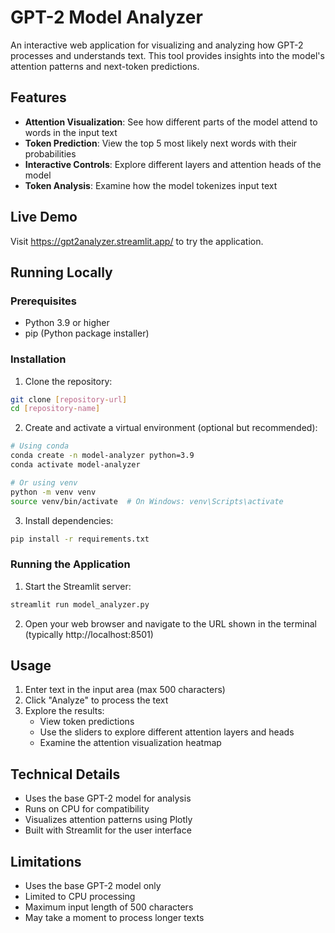 # GPT-2 Model Analyzer

An interactive web application for visualizing and analyzing how GPT-2 processes and understands text. This tool provides insights into the model's attention patterns and next-token predictions.

## Features

- **Attention Visualization**: See how different parts of the model attend to words in the input text
- **Token Prediction**: View the top 5 most likely next words with their probabilities
- **Interactive Controls**: Explore different layers and attention heads of the model
- **Token Analysis**: Examine how the model tokenizes input text

## Live Demo

Visit https://gpt2analyzer.streamlit.app/ to try the application.

## Running Locally

### Prerequisites

- Python 3.9 or higher
- pip (Python package installer)

### Installation

1. Clone the repository:
```bash
git clone [repository-url]
cd [repository-name]
```

2. Create and activate a virtual environment (optional but recommended):
```bash
# Using conda
conda create -n model-analyzer python=3.9
conda activate model-analyzer

# Or using venv
python -m venv venv
source venv/bin/activate  # On Windows: venv\Scripts\activate
```

3. Install dependencies:
```bash
pip install -r requirements.txt
```

### Running the Application

1. Start the Streamlit server:
```bash
streamlit run model_analyzer.py
```

2. Open your web browser and navigate to the URL shown in the terminal (typically http://localhost:8501)

## Usage

1. Enter text in the input area (max 500 characters)
2. Click "Analyze" to process the text
3. Explore the results:
   - View token predictions
   - Use the sliders to explore different attention layers and heads
   - Examine the attention visualization heatmap

## Technical Details

- Uses the base GPT-2 model for analysis
- Runs on CPU for compatibility
- Visualizes attention patterns using Plotly
- Built with Streamlit for the user interface

## Limitations

- Uses the base GPT-2 model only
- Limited to CPU processing
- Maximum input length of 500 characters
- May take a moment to process longer texts

